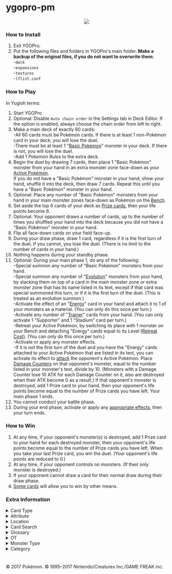# ygopro-pm

<p align="center">
	<img src="https://user-images.githubusercontent.com/18324297/35016239-5edc6dca-fb20-11e7-92d3-d5080fbdbfe7.png">
</p>

### How to Install
1. Exit YGOPro.
2. Put the following files and folders in YGOPro's main folder. **Make a backup of the original files, if you do not want to overwrite them**:<br>
-`deck`<br>
-`expansions`<br>
-`textures`<br>
-`lflist.conf`

### How to Play
In Yugioh terms:
1. Start YGOPro.
2. Optional: Disable `Auto chain order` in the Settings tab in Deck Editor. If the option is enabled, always choose the chain order from left to right.
3. Make a main deck of exactly 60 cards:<br>
	-All 60 cards must be Pokémon cards. If there is at least 1 non-Pokémon card in your deck, you will lose the duel.<br>
	-There must be at least 1 "[Basic Pokémon](https://bulbapedia.bulbagarden.net/wiki/Basic_Pok%C3%A9mon_(TCG))" monster in your deck. If there is not, you will lose the duel.<br>
	-Add 1 *Pokemon Rules* to the extra deck.<br>
4. Begin the duel by drawing 7 cards, then place 1 "Basic Pokémon" monster from your hand in an extra monster zone face-down as your [Active Pokémon](https://bulbapedia.bulbagarden.net/wiki/Appendix:Glossary_(TCG)#Active_Pok.C3.A9mon).<br>
If you do not have a "Basic Pokémon" monster in your hand, show your hand, shuffle it into the deck, then draw 7 cards. Repeat this until you have a "Basic Pokémon" monster in your hand.<br>
5. Optional: Place any number of "Basic Pokémon" monsters from your hand in your main monster zones face-down as Pokémon on the [Bench](https://bulbapedia.bulbagarden.net/wiki/Appendix:Glossary_(TCG)#Bench).<br>
6. Set aside the top 6 cards of your deck as [Prize cards](https://bulbapedia.bulbagarden.net/wiki/Appendix:Glossary_(TCG)#Prize_Card), then your life points become 6.<br>
7. Optional: Your opponent draws a number of cards, up to the number of times you shuffled your hand into the deck because you did not have a "Basic Pokémon" monster in your hand.<br>
8. Flip all face-down cards on your field face-up.
9. During your draw phase, draw 1 card, regardless if it is the first turn of the duel. If you cannot, you lose the duel. (There is no limit to the number of cards in your hand.)
10. Nothing happens during your standby phase.
11. Optional: During your main phase 1, do any of the following:<br>
	-Special summon any number of "Basic Pokémon" monsters from your hand.<br>
	-Special summon any number of "[Evolution](https://bulbapedia.bulbagarden.net/wiki/Appendix:Glossary_(TCG)#Evolution_card)" monsters from your hand, by stacking them on top of a card in the main monster zone or extra monster zone that has its name listed in its text, except if that card was special summoned this turn, or if it is the first turn of the duel. (This is treated as an evolution summon.)<br>
	-Activate the effect of an "[Energy](https://bulbapedia.bulbagarden.net/wiki/Energy_card_(TCG))" card in your hand and attach it to 1 of your monsters as a material. (You can only do this once per turn.)<br>
	-Activate any number of "[Trainer](https://bulbapedia.bulbagarden.net/wiki/Trainer_card_(TCG))" cards from your hand. (You can only activate 1 "Supporter" and 1 "Stadium" card per turn.)<br>
	-Retreat your Active Pokémon, by switching its place with 1 monster on your Bench and detaching "Energy" cards equal to its Level [(Retreat Cost)](https://bulbapedia.bulbagarden.net/wiki/Retreat_cost). (You can only do this once per turn.)<br>
	-Activate or apply any monster effects.<br>
	-If it is not the first turn of the duel and you have the "Energy" cards attached to your Active Pokémon that are listed in its text, you can activate its effect to [attack](https://bulbapedia.bulbagarden.net/wiki/Attack_(TCG)) the opponent's Active Pokémon. Place [Damage Counters](https://bulbapedia.bulbagarden.net/wiki/Appendix:Glossary_(TCG)#Damage) on that opponent's monster, equal to the number listed in your monster's text, divide by 10. (Monsters with a Damage Counter lose 10 ATK for each Damage Counter on it, also are destroyed when their ATK become 0 as a result.) If that opponent's monster is destroyed, add 1 Prize card to your hand, then your opponent's life points become equal to the number of Prize cards you have left. Your main phase 1 ends.
12. You cannot conduct your battle phase.
13. During your end phase, activate or apply any [appropriate effects](https://bulbapedia.bulbagarden.net/wiki/Special_Conditions_(TCG)), then your turn ends.

### How to Win
1. At any time, if your opponent's monster(s) is destroyed, add 1 Prize card to your hand for each destroyed monster, then your opponent's life points become equal to the number of Prize cards you have left. When you take your last Prize card, you win the duel. (Your opponent's life points are reduced to 0.)
2. At any time, if your opponent controls no monsters. (If their only monster is destroyed.)
3. If your opponent cannot draw a card for their normal draw during their draw phase.
4. [Some cards](https://www.pokemon.com/us/pokemon-tcg/pokemon-cards/?cardName=&cardText=win+this+game&evolvesFrom=&simpleSubmit=&format=unlimited&particularArtist=&sort=number&sort=number) will allow you to win by other means.

### Extra Information
<details>
<summary>Card Type</summary>

- Pokémon = `Monster (Level = Retreat Cost, ATK = current HP, DEF = original HP)`
	- Pokémon with "Pokémon Power" or "Ability" in their text = `Monster + Effect`
	- Pokémon with "Ancient Trait" in their text = `Monster + Spirit`
	- Pokémon with "Poké-Power" in their text = `Monster + Effect + Union`
	- Pokémon with "Poké-Body" in their text = `Monster + Effect + Continuous`
- Trainer = `Spell`
	- Stadium = `Spell + Field`
- Energy = `Trap`
</details>
<details>
<summary>Attribute</summary>

- Grass = `EARTH Attribute`
- Fire = `WATER Attribute`
- Water = `FIRE Attribute`
- Lightning = `WIND Attribute`
- Psychic = `LIGHT Attribute`
- Fighting = `DARK Attribute`
- Darkness = `DIVINE Attribute`
- Metal = `0x080` (unlisted in YGOPro's tabs)
- Colorless = `0x100` (unlisted in YGOPro's tabs)
- Fairy = `0x200` (unlisted in YGOPro's tabs)
- Dragon = `0x400` (unlisted in YGOPro's tabs)
</details>
<details>
<summary>Location</summary>

- Active Pokémon (In Play) = `Extra Monster Zone`
- Bench (In Play) = `Main Monster Zone`
	- [Increased Bench](https://www.pokemon.com/us/pokemon-tcg/pokemon-cards/xy-series/xy6/89/) `(In Play) = Spell & Trap Zones #1-4` (Not fully supported by YGOPro.)
- Discard Pile = `Graveyard`
- Lost Zone = `Face-up banished cards` (text color = black)
- Prize Cards = `Cards banished as a rule` (face-down text color = blue; face-up text color = black) (Your opponent's life points are equal to your total number of Prize cards.)
</details>
<details>
<summary>Card Search</summary>

You can search for the following specific card information in YGOPro:
- Attack Damage: Type `: N damage`
- Card Type: Search by `Card Type`
- Energy Type (Pokémon Type): Search by `Attribute` (only until `Darkness`), or type `Pokemon Type: Energy`
- Expansions (what set the card appears in): **N/A**
- Format (what tournament format the card is legally playable in): **N/A**
- HP (Hit Points): Search by `ATK`
- Pokémon that have an Ability: Search by `Effect` or `Has Ability`
- Pokémon Evolution: Type `Stage: Stage 1`, `Stage: Stage 2`, etc., or type `Evolves from Pokémon name`
- Rarity: **N/A**
- Resistance: Type `Resistance: Energy -N`, or type `Resistance: none` for Pokémon that have no Resistance
- Retreat Cost: Search by `Level/Rank`
- Total Attack Cost: **N/A** (You can type `[ ]` for Pokémon that don't have an Attack Cost, `[P] ` for Pokémon attacks that require only 1 Psychic Energy, etc.)
- Weakness: Type `Weakness: Energy x2`, `Weakness: Energy +N`, or type `Weakness: none` for Pokémon that have no Weakness

Note - Energy. The following abbreviations are used for each Energy Type:<br>
- [G] = `Grass`
- [R] = `Fire` (R is short for 'Red')
- [W] = `Water`
- [L] = `Lightning`
- [P] = `Psychic`
- [F] = `Fighting`
- [D] = `Darkness`
- [M] = `Metal`
- [C] = `Colorless`
- [Y] = `Fairy` (Y is the last letter in 'Fairy')
- [N] = `Dragon` (N is the last letter in 'Dragon')

Note - missing information. Text that appears on the card that is not essential to gameplay is not searchable in the database:<br>
- Card Illustrator (artist who illustrated the image on the card)
- Pokédex Number - No. 125
- Pokémon Category (Species) - Electric Pokémon
- Pokémon Length/Height - Ht:3'07''
- Pokémon Weight - WT 66.1 lbs
</details>
<details>
<summary>Glossary</summary>

- Ability/Pokémon Power = [Monster effect](http://yugioh.wikia.com/wiki/Monster_effect)
- Active Pokémon = `Monster in the Extra Monster Zone`
- Ancient Trait = [Continuous effect](http://yugioh.wikia.com/wiki/Continuous_Effect) `[while that monster is in a Monster Zone or Spell & Trap Zone]`
- Attach = `Attach a card to a monster as a material`
- Attack = `During your Main Phase, if this card has [...] attached to it: You can activate this effect; (attack goes here)`
- Benched Pokémon = `Monster in the Main Monster Zone [or card in the Spell & Trap Zone]`
- Between-Turns Step = `End Phase`
- Break Evolution = `Special Summon this card (from your hand) in Defense Position, by stacking it on a monster that is listed in this card's text. (This is treated as an Evolution Summon.) This card can attack while in face-up Defense Position.`
- Burn Marker = `Burn Counter`
- Damage = `Place a Damage Counter on a monster at the end of the Damage Step. (Monsters with a Damage Counter lose 10 ATK for each Damage Counter on it, also are destroyed when their ATK become 0 as a result.)`
- Damage Counter = `Damage Counter`
- Defending Pokémon = `Attack target in an Extra Monster Zone`
- Devolve = `Take 1 "Evolution" monster you control, and either return it to the hand or shuffle it into the Deck, then place the monster that was stacked underneath it, in the same zone the returned monster was in, in face-up Attack Position, but it cannot be "Evolved" this turn. (Attach all lost materials to that monster.)`
- Discard = `Send a card to the Graveyard or detach a material from a monster`
- Evolve = `Special Summon this card (from your hand) in Attack Position, by stacking it on a monster that is listed in this card's text. (This is treated as an Evolution Summon.)`
- Evolved Pokémon = `"Evolution" monster whose name is included in the text of 1 of its materials`
- GX Marker = `A monster can only use its "GX attack" if its controller has "GX Marker" face-up in their Extra Deck. When a monster's "GX attack" effect resolves, its controller removes their "GX Marker" card from the Duel.`
- Game = `Duel`
- Hit Points (HP) = `ATK`
- In Play = `A card in an Extra Monster Zone or Main Monster Zone [or Spell & Trap Zone as an extended Bench]`
- Knocked Out = `When a monster on the field is destroyed`
- Match = `Duel`
- Poké-Body = `Continuous monster effect [while that monster is in a Monster Zone or Spell & Trap Zone]`
- Poké-Power = [Ignition](http://yugioh.wikia.com/wiki/Ignition_Effect) `monster effect`
- Pokémon = `Monster`
- Pokémon Legend = *Not yet implemented*
- Poison Marker = `Poison Counter`
- Resistance = `If this card attacks a monster that has this card's Attribute listed in its "Resistance" text, this card does less damage to that monster, equal to its Resistance number`
- Retreat = `Once per turn: You can switch the locations of 1 monster in your Extra Monster Zone with 1 monster in your Main Monster Zone [or Spell & Trap Zone as an extended Bench], by detaching "Energy" cards from the monster in the Extra Monster Zone equal to its Level`
- Special Condition = `Continuous Effect` (["Asleep"](https://bulbapedia.bulbagarden.net/wiki/Special_Conditions_(TCG)#Asleep), ["Burned"](https://bulbapedia.bulbagarden.net/wiki/Special_Conditions_(TCG)#Burned), ["Confused"](https://bulbapedia.bulbagarden.net/wiki/Special_Conditions_(TCG)#Confused), ["Paralyzed"](https://bulbapedia.bulbagarden.net/wiki/Special_Conditions_(TCG)#Paralyzed) and ["Poisoned"](https://bulbapedia.bulbagarden.net/wiki/Special_Conditions_(TCG)#Poisoned))
- Sudden Death = `If the Duel would end in a DRAW, it is reset instead and each player sets aside the top card of their Deck as a Prize card`
- Weakness = `If this card attacks a monster that has this card's Attribute listed in its "Weakness" text, this card does more damage to that monster, equal to its Weakness number`
</details>
<details>
<summary>OT</summary>

- `0x5` = OCG only card `(0x1 OCG + 0x4 Anime/DIY)`
- `0x6` = TCG only card `(0x2 TCG + 0x4 Anime/DIY)`
- `0x7` = OCG + TCG card `(0x1 OCG + 0x2 TCG + 0x4 Anime/DIY)`
</details>
<details>
<summary>Monster Type</summary>

- `0x1	Warrior` = Superpower, Punching, Kicking, Handstand, Scuffle, Meditate, Muscular, etc.
- `0x2	Spellcaster` = Magical, etc.
- `0x4	Fairy` = Fairy, Balloon, Transform(†), Starshape(†), Happiness, Playhouse, Intertwining, Life, Cotton Candy, Fragrance, Perfume, etc.
- `0x8	Fiend` = Gas(†), Shadow, Dark(ness), Sharp Claw(†), Moonlight, Pitch-Black, Wicked, Big Boss, Disaster, Savage(†), Brutal, Scarecrow(†), etc.
- `0x10	Zombie` = **N/A**
- `0x20	Machine` = Magnet (Area), Armor (Bird), Iron (Snake, Will), Scissors, Temporal(†), Shield, Bronze (Bell), Sword (Blade), etc.
- `0x40	Aqua` = Aquamouse, Sea Lion, Tadpole, (Tiny) Turtle, Mysterious(†), Starshape, Bubble Jet, Freeze, Sludge(†), (River) Crab, etc.
- `0x80	Pyro` = Volcano, Spitfire, Flame, Fire (Horse, Mouse), Live Coal, Blast, High Temp, Lava, Ember, Scorching, etc.
- `0x100	Rock` = (Rock) Skin, Snake, Megaton, Armor, Hard Shell, etc.
- `0x200	Winged Beast` = Duck, (Twin) Bird, Beak(†), Bat, Owl, Diving(†), Music Note, Predator(†), Starling(†), etc.
- `0x400	Plant` = Seed, Vine, Flower, Egg, Coconut, (Cotton)Weed[420], Mushroom{840}, (Tiny) Leaf, Herb, Sun, Bug Catcher, Blossom, Thorn, etc.
- `0x800	Insect` = Mantis, (Poison, Tiny) Bee, Worm, Mole(†), Cocoon, Poison Gas(†), (Hairy) Bug, Butterfly, (Stag)Beetle, (Poison)Moth, etc.
- `0x1000	Thunder` = Electric, Ball(†), Light, Angler(†), Wool(†), Thunder(bolt), EleSquirrel, Flash, Spark, Gleam Eyes, Discharge, Plasma, etc.
- `0x2000	Dragon` = Dragon, Humming(†), Boundary, Cave(†), Axe Jaw(†), etc.
- `0x4000	Beast` = Mouse, (Scratch, Classy, Tiger) Cat(ty), Puppy, Drill(†) Poison Pin(†), Fox, Rat, Parent, (Pig) Monkey, Lonely, Bonekeeper, etc.
- `0x8000	Beast-Warrior` = **N/A**
- `0x10000	Dinosaur` = Fossil, Spiral(†), Head Butt, Tundra(†), Sea Lily(†), Barnacle(†), Plate, Old Shrimp(†), etc.
- `0x20000	Fish` = (Shell, Gold, Water)Fish, Neon(†), etc.
- `0x40000	Sea Serpent` = Atrocious(†), etc.
- `0x80000	Reptile` = Lizard, Cobra, (Land) Snake, etc.
- `0x100000	Psychic` = Genetic, Psi, Hypnosis, Human Shape(†), Barrier(†), Dopey, Royal(†), Mystic, Sun, Patient(†), New Species(†), Symbol, Bright, etc.
- `0x200000	Divine-Beast` = Legendary, Timetravel, Rainbow(†), Aurora, Alpha, etc.
- `0x400000	Creator God` = **N/A**
- `0x800000	Wyrm` = **N/A**
- `0x1000000	Cyberse` = Virtual, etc.
- (†) = Subject to change
</details>
<details>
<summary>Category</summary>

- `0x1	Destroy Spell/Trap` = Put a Stadium or non-Pokémon card that is In Play into the discard pile
- `0x2	Destroy Monster` = Knock Out a Pokémon
- `0x4	Banish Card` = Put a card in the Lost Zone
- `0x8	Send to Graveyard` = Put a card into the discard pile; discard a card
- `0x10	Return to Hand` = Put a card that is In Play into a player's hand
- `0x20	Return to Deck` = Put a card into a player's deck
- `0x40	Destroy Hand` = Decrease the opponent's hand size
- `0x80	Destroy Deck` = Decrease the opponent's deck size
- `0x100	Increase Draw` = Put the top card of a player's deck into a player's hand
- `0x200	Search Deck` = Look at a player's deck
- `0x400	Recover from Graveyard` = Put a card from the discard pile into a player's hand or In Play
- `0x800	Change Battle Position` = Switch an Active Pokémon with a Benched Pokémon or vice-versa
- `0x1000	Get Control` = Add a Special Condition to a Pokémon
- `0x2000	Increase/Decrease ATK/DEF` = Increase or decrease a Pokémon's HP
- `0x4000	Pierce` = Increase or decrease the damage done from a Pokémon's attack; prevent damage done to a Pokémon
- `0x8000	Multiple Attacks` = Make a Pokémon able to attack more than once per turn
- `0x10000	Restrict Attack` = Mega Evolution; make a Pokémon unable to use its attacks; end a player's turn
- `0x20000	Direct Attack` = **N/A**
- `0x40000	Special Summon` = Put a Pokémon In Play; play a non-Pokémon card as if it were a Pokémon
- `0x80000	Token` = **N/A**
- `0x100000	Type-related` = Lists a Pokémon category (species) in the text box
- `0x200000	Attribute-related` = Lists a non-Attack Cost Energy Type in the text box
- `0x400000	Reduce LP` = Put a Damage Counter on a Pokémon, except due to a Pokémon's attack
- `0x800000	Recover LP` = Remove a Damage Counter from a Pokémon; heal damage from a Pokémon
- `0x1000000	Cannot Destroy` = Make a Pokémon unable to be Knocked Out; doesn't count as a Knocked Out Pokémon
- `0x2000000	Cannot Target` = Remove a Special Condition from a Pokémon
- `0x4000000	Counter` = Lists a counter/marker in the text box; put any counters/markers on a card or remove them
- `0x8000000	Gamble` = Flip a coin; rock-paper-scissors; guess information
- `0x10000000	Fusion` = **N/A**
- `0x20000000	Synchro` = **N/A**
- `0x40000000	Xyz` = Evolution card; lists anything related to an Evolution or LV.X (Level-Up) card in the text box
- `0x80000000	Negate Effect` = Cause a Poké-Body, Poké-Power or Pokémon Power/ability to stop working
- Uncategorized: `Increase/Decrease Retreat Cost`
</details>

#
© 2017 Pokémon. © 1995–2017 Nintendo/Creatures Inc./GAME FREAK inc.

